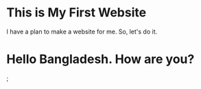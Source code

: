 # This is My First Website
I have a plan to make a website for me. So, let's do it.
<h1>Hello Bangladesh. How are you?</h1>;
